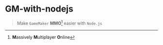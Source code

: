 # GM-with-nodejs

> Make `GameMaker` **MMO**[^1] easier with `Node.js`

[^1]: **M**assively **M**ultiplayer **O**nline